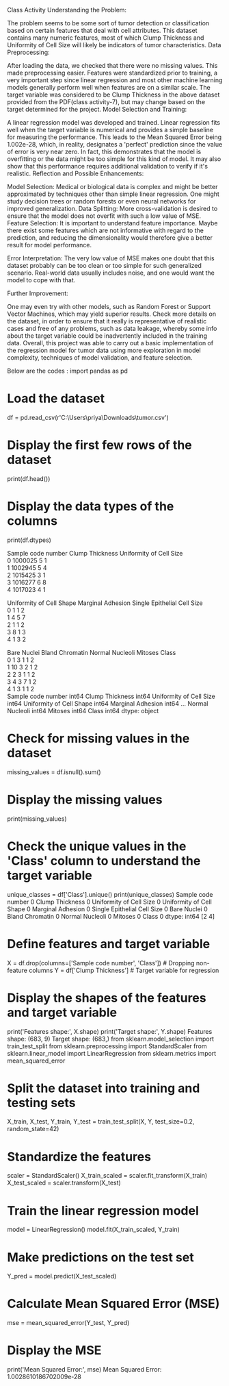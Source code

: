 Class Activity
Understanding the Problem:

The problem seems to be some sort of tumor detection or classification based on certain features that deal with cell attributes.
This dataset contains many numeric features, most of which Clump Thickness and Uniformity of Cell Size will likely be indicators of tumor characteristics.
Data Preprocessing:

After loading the data, we checked that there were no missing values. This made preprocessing easier.
Features were standardized prior to training, a very important step since linear regression and most other machine learning models generally perform well when features are on a similar scale.
The target variable was considered to be Clump Thickness in the above dataset provided from the PDF(class activity-7), but may change based on the target determined for the project.
Model Selection and Training:

A linear regression model was developed and trained. Linear regression fits well when the target variable is numerical and provides a simple baseline for measuring the performance.
This leads to the Mean Squared Error being 1.002e-28, which, in reality, designates a 'perfect' prediction since the value of error is very near zero. In fact, this demonstrates that the model is overfitting or the data might be too simple for this kind of model. It may also show that this performance requires additional validation to verify if it's realistic.
Reflection and Possible Enhancements:

Model Selection: Medical or biological data is complex and might be better approximated by techniques other than simple linear regression. One might study decision trees or random forests or even neural networks for improved generalization.
Data Splitting: More cross-validation is desired to ensure that the model does not overfit with such a low value of MSE.
Feature Selection: It is important to understand feature importance. Maybe there exist some features which are not informative with regard to the prediction, and reducing the dimensionality would therefore give a better result for model performance.

Error Interpretation: The very low value of MSE makes one doubt that this dataset probably can be too clean or too simple for such generalized scenario. Real-world data usually includes noise, and one would want the model to cope with that.

Further Improvement:

One may even try with other models, such as Random Forest or Support Vector Machines, which may yield superior results.
Check more details on the dataset, in order to ensure that it really is representative of realistic cases and free of any problems, such as data leakage, whereby some info about the target variable could be inadvertently included in the training data.
Overall, this project was able to carry out a basic implementation of the regression model for tumor data using more exploration in model complexity, techniques of model validation, and feature selection.



Below are the codes :
import pandas as pd

# Load the dataset
df = pd.read_csv(r'C:\Users\priya\Downloads\tumor.csv')

# Display the first few rows of the dataset
print(df.head())

# Display the data types of the columns
print(df.dtypes)

   Sample code number  Clump Thickness  Uniformity of Cell Size  \
0             1000025                5                        1   
1             1002945                5                        4   
2             1015425                3                        1   
3             1016277                6                        8   
4             1017023                4                        1   

   Uniformity of Cell Shape  Marginal Adhesion  Single Epithelial Cell Size  \
0                         1                  1                            2   
1                         4                  5                            7   
2                         1                  1                            2   
3                         8                  1                            3   
4                         1                  3                            2   

   Bare Nuclei  Bland Chromatin  Normal Nucleoli  Mitoses  Class  
0            1                3                1        1      2  
1           10                3                2        1      2  
2            2                3                1        1      2  
3            4                3                7        1      2  
4            1                3                1        1      2  
Sample code number             int64
Clump Thickness                int64
Uniformity of Cell Size        int64
Uniformity of Cell Shape       int64
Marginal Adhesion              int64
...
Normal Nucleoli                int64
Mitoses                        int64
Class                          int64
dtype: object
# Check for missing values in the dataset
missing_values = df.isnull().sum()

# Display the missing values
print(missing_values)

# Check the unique values in the 'Class' column to understand the target variable
unique_classes = df['Class'].unique()
print(unique_classes)
Sample code number             0
Clump Thickness                0
Uniformity of Cell Size        0
Uniformity of Cell Shape       0
Marginal Adhesion              0
Single Epithelial Cell Size    0
Bare Nuclei                    0
Bland Chromatin                0
Normal Nucleoli                0
Mitoses                        0
Class                          0
dtype: int64
[2 4]
# Define features and target variable
X = df.drop(columns=['Sample code number', 'Class'])  # Dropping non-feature columns
Y = df['Clump Thickness']  # Target variable for regression

# Display the shapes of the features and target variable
print('Features shape:', X.shape)
print('Target shape:', Y.shape)
Features shape: (683, 9)
Target shape: (683,)
from sklearn.model_selection import train_test_split
from sklearn.preprocessing import StandardScaler
from sklearn.linear_model import LinearRegression
from sklearn.metrics import mean_squared_error

# Split the dataset into training and testing sets
X_train, X_test, Y_train, Y_test = train_test_split(X, Y, test_size=0.2, random_state=42)

# Standardize the features
scaler = StandardScaler()
X_train_scaled = scaler.fit_transform(X_train)
X_test_scaled = scaler.transform(X_test)

# Train the linear regression model
model = LinearRegression()
model.fit(X_train_scaled, Y_train)

# Make predictions on the test set
Y_pred = model.predict(X_test_scaled)

# Calculate Mean Squared Error (MSE)
mse = mean_squared_error(Y_test, Y_pred)

# Display the MSE
print('Mean Squared Error:', mse)
Mean Squared Error: 1.0028610186702009e-28
 
 
 
 
 

